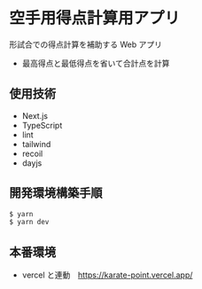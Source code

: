 # 空手用得点計算用アプリ

形試合での得点計算を補助する Web アプリ

-   最高得点と最低得点を省いて合計点を計算

## 使用技術

-   Next.js
-   TypeScript
-   lint
-   tailwind
-   recoil
-   dayjs

## 開発環境構築手順

```bash
$ yarn
$ yarn dev
```

## 本番環境

-   vercel と連動　https://karate-point.vercel.app/
